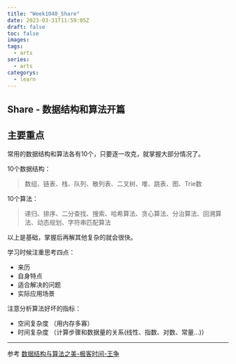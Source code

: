 ```yaml
---
title: "Week1040_Share"
date: 2023-03-31T11:59:05Z
draft: false 
toc: false
images:
tags:
  - arts 
series:
  - arts 
categorys:
  - learn 
---
```


## Share - 数据结构和算法开篇

## 主要重点

常用的数据结构和算法各有10个，只要逐一攻克，就掌握大部分情况了。

10个数据结构：

> 数组、链表、栈、队列、散列表、二叉树、堆、跳表、图、Trie数

10个算法：

> 递归、排序、二分查找、搜索、哈希算法、贪心算法、分治算法、回溯算法、动态规划、字符串匹配算法

以上是基础，掌握后再解其他复杂的就会很快。

学习时候注重思考四点：

* 来历
* 自身特点
* 适合解决的问题
* 实际应用场景



注意分析算法好坏的指标：

* 空间复杂度 （用内存多寡）
* 时间复杂度  （计算步骤和数据量的关系(线性、指数、对数、常量...)）









---

参考 [数据结构与算法之美-极客时间-王争](https://time.geekbang.org/column/intro/100017301?tab=catalog)